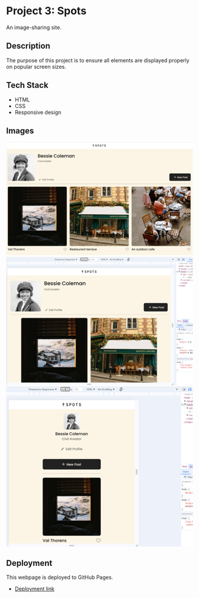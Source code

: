 # Project 3: Spots

An image-sharing site.

## Description

The purpose of this project is to ensure all elements are displayed properly on popular screen sizes.

## Tech Stack

- HTML
- CSS
- Responsive design

## Images

![Desktop](./images/demo/Spots_desktop.png)
![Tablet](./images/demo/Spots_tablet.png)
![Mobile](./images/demo/Spots_mobile.png)

## Deployment

This webpage is deployed to GitHub Pages.

- [Deployment link ](https://MHVXV.github.io/se_project_spots_template)
